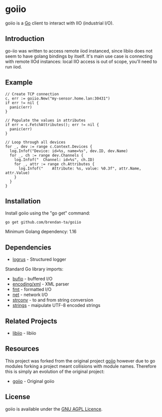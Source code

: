 goiio
======

goiio is a [Go](http://golang.org/) client to interact with IIO (industrial I/O).

Introduction
-------

go-iio was written to access remote iiod instanced, since libiio does not seem to have golang bindings by itself. It's main use case is connecting with remote IIOd instances: local IIO access is out of scope, you'll need to run iiod.

Example
-------------


    // Create TCP connection
    c, err := goiio.New("my-sensor.home.lan:30431")
    if err != nil {
      panic(err)
    }

    // Populate the values in attributes
    if err = c.FetchAttributes(); err != nil {
      panic(err)
    }

    // Loop through all devices
    for _, dev := range c.Context.Devices {
      log.Infof("Device: id=%s, name=%s", dev.ID, dev.Name)
      for _, ch := range dev.Channels {
        log.Infof("  Channel: id=%s", ch.ID)
        for _, attr := range ch.Attributes {
          log.Infof("    Attribute: %s, value: %0.3f", attr.Name, attr.Value)
        }
      }
    }

Installation
------------

Install goiio using the "go get" command:

    go get github.com/brendan-ta/goiio


Minimum Golang dependency: 1.16

Dependencies
------------

- [logrus](https://pkg.go.dev/github.com/sirupsen/logrus) - Structured logger

Standard Go library imports:

- [bufio](https://pkg.go.dev/bufio) - buffered I/O
- [encoding/xml](https://pkg.go.dev/encoding/xml) - XML parser
- [fmt](https://pkg.go.dev/fmt) - formatted I/O
- [net](https://pkg.go.dev/net) - network I/O
- [strconv](https://pkg.go.dev/strconv) - to and from string conversion
- [strings](https://pkg.go.dev/strings) - maipulate UTF-8 encoded strings

Related Projects
----------------

- [libiio](https://github.com/analogdevicesinc/libiio) - libiio


Resources
--------------

This project was forked from the original project [goiio](https://pkg.go.dev/github.com/jonkerj/goiio) however due
to go modules forking a project meant collisions with module names.  Therefore this is simply an evolution of
the original project:

- [goiio](https://github.com/jonkerj/goiio) - Original goiio

License
--------

goiio is available under the [GNU AGPL Licence](https://www.gnu.org/licenses/agpl-3.0.en.html).
